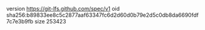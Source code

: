 version https://git-lfs.github.com/spec/v1
oid sha256:b89833ee8c5c2877aaf63347fc6d2d60d0b79e2d5c0db8da6690fdf7c7e3b9fb
size 253423
